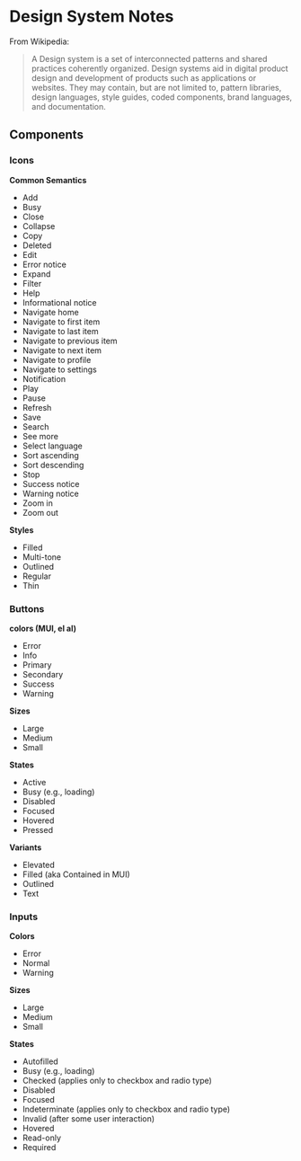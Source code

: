 # Design System Notes

From Wikipedia:

> A Design system is a set of interconnected patterns and shared practices coherently organized. Design systems aid in digital product design and development of products such as applications or websites. They may contain, but are not limited to, pattern libraries, design languages, style guides, coded components, brand languages, and documentation.


## Components

### Icons

**Common Semantics**

- Add
- Busy
- Close
- Collapse
- Copy
- Deleted
- Edit
- Error notice
- Expand
- Filter
- Help
- Informational notice
- Navigate home
- Navigate to first item
- Navigate to last item
- Navigate to previous item
- Navigate to next item
- Navigate to profile
- Navigate to settings
- Notification
- Play
- Pause
- Refresh
- Save
- Search
- See more
- Select language
- Sort ascending
- Sort descending
- Stop
- Success notice
- Warning notice
- Zoom in
- Zoom out

**Styles**

- Filled
- Multi-tone
- Outlined
- Regular
- Thin

### Buttons

**colors (MUI, el al)**

- Error
- Info
- Primary
- Secondary
- Success
- Warning

**Sizes**

- Large
- Medium
- Small

**States**

- Active
- Busy (e.g., loading)
- Disabled
- Focused
- Hovered
- Pressed

**Variants**

- Elevated
- Filled (aka Contained in MUI)
- Outlined
- Text

### Inputs

**Colors**

- Error
- Normal
- Warning

**Sizes**

- Large
- Medium
- Small

**States**

- Autofilled
- Busy (e.g., loading)
- Checked (applies only to checkbox and radio type)
- Disabled
- Focused
- Indeterminate (applies only to checkbox and radio type)
- Invalid (after some user interaction)
- Hovered
- Read-only
- Required
